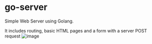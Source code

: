 # go-server
Simple Web Server using Golang.

It includes routing, basic HTML pages and a form with a server POST request
![image](https://user-images.githubusercontent.com/44801711/184480133-a9f546a1-bdec-48af-9fe9-bbf27e8bdb95.png)
